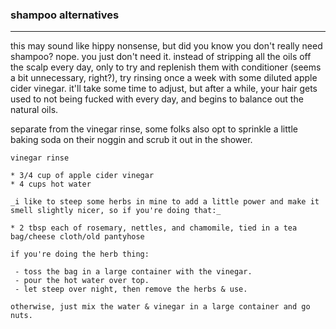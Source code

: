 ### shampoo alternatives

---

this may sound like hippy nonsense, but did you know you don't really need shampoo? nope. you just don't need it. instead of stripping all the oils off the scalp every day, only to try and replenish them with conditioner (seems a bit unnecessary, right?), try rinsing once a week with some diluted apple cider vinegar. it'll take some time to adjust, but after a while, your hair gets used to not being fucked with every day, and begins to balance out the natural oils. 

separate from the vinegar rinse, some folks also opt to sprinkle a little baking soda on their noggin and scrub it out in the shower. 

```
vinegar rinse

* 3/4 cup of apple cider vinegar
* 4 cups hot water

_i like to steep some herbs in mine to add a little power and make it smell slightly nicer, so if you're doing that:_

* 2 tbsp each of rosemary, nettles, and chamomile, tied in a tea bag/cheese cloth/old pantyhose

if you're doing the herb thing:

 - toss the bag in a large container with the vinegar. 
 - pour the hot water over top.
 - let steep over night, then remove the herbs & use.

otherwise, just mix the water & vinegar in a large container and go nuts.

```

